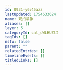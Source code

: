 ```yaml
---
id: 0931-y6c45azz
lastUpdated: 1754633624
name: 观扫帚神
aliases: []
layer: 5
categoryId: cat_uWLHUZtI
tagIds: []
nsfw: false
parent: ""
relatedEntries: []
timelineEvents: []
titledLinks: []
---
```


